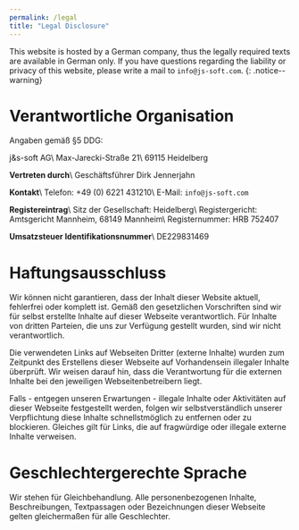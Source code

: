 ```yaml
---
permalink: /legal
title: "Legal Disclosure"
---
```


This website is hosted by a German company, thus the legally required texts are available in German only. If you have questions regarding the liability or privacy of this website, please write a mail to `info@js-soft.com`.
{: .notice--warning}

# Verantwortliche Organisation

Angaben gemäß §5 DDG:

j&amp;s-soft AG\\
Max-Jarecki-Straße 21\\
69115 Heidelberg

**Vertreten durch**\\
Geschäftsführer Dirk Jennerjahn

**Kontakt**\\
Telefon: +49 (0) 6221 431210\\
E-Mail: `info@js-soft.com`

**Registereintrag**\\
Sitz der Gesellschaft: Heidelberg\\
Registergericht: Amtsgericht Mannheim, 68149 Mannheim\\
Registernummer: HRB 752407

**Umsatzsteuer Identifikationsnummer**\\
DE229831469

# Haftungsausschluss

Wir können nicht garantieren, dass der Inhalt dieser Website aktuell, fehlerfrei oder komplett ist. Gemäß den gesetzlichen Vorschriften sind wir für selbst erstellte Inhalte auf dieser Webseite verantwortlich. Für Inhalte von dritten Parteien, die uns zur Verfügung gestellt wurden, sind wir nicht verantwortlich.

Die verwendeten Links auf Webseiten Dritter (externe Inhalte) wurden zum Zeitpunkt des Erstellens dieser Webseite auf Vorhandensein illegaler Inhalte überprüft. Wir weisen darauf hin, dass die Verantwortung für die externen Inhalte bei den jeweiligen Webseitenbetreibern liegt.

Falls - entgegen unseren Erwartungen - illegale Inhalte oder Aktivitäten auf dieser Webseite festgestellt werden, folgen wir selbstverständlich unserer Verpflichtung diese Inhalte schnellstmöglich zu entfernen oder zu blockieren. Gleiches gilt für Links, die auf fragwürdige oder illegale externe Inhalte verweisen.

# Geschlechtergerechte Sprache

Wir stehen für Gleichbehandlung. Alle personenbezogenen Inhalte, Beschreibungen, Textpassagen oder Bezeichnungen dieser Webseite gelten gleichermaßen für alle Geschlechter.

